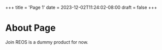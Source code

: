 +++
title = 'Page 1'
date = 2023-12-02T11:24:02-08:00
draft = false
+++

# About Page

Join REOS is a dummy product for now.

